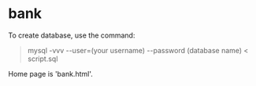 # bank

To create database, use the command:
> mysql -vvv --user=(your username) --password (database name) < script.sql

Home page is 'bank.html'.
